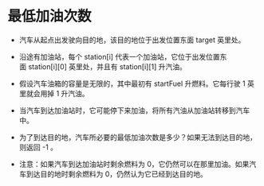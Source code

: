 # 最低加油次数

- 汽车从起点出发驶向目的地，该目的地位于出发位置东面 target 英里处。

- 沿途有加油站，每个 station[i] 代表一个加油站，它位于出发位置东面 station[i][0] 英里处，并且有 station[i][1] 升汽油。

- 假设汽车油箱的容量是无限的，其中最初有 startFuel 升燃料。它每行驶 1 英里就会用掉 1 升汽油。

- 当汽车到达加油站时，它可能停下来加油，将所有汽油从加油站转移到汽车中。

- 为了到达目的地，汽车所必要的最低加油次数是多少？如果无法到达目的地，则返回 -1 。

- 注意：如果汽车到达加油站时剩余燃料为 0，它仍然可以在那里加油。如果汽车到达目的地时剩余燃料为 0，仍然认为它已经到达目的地。
